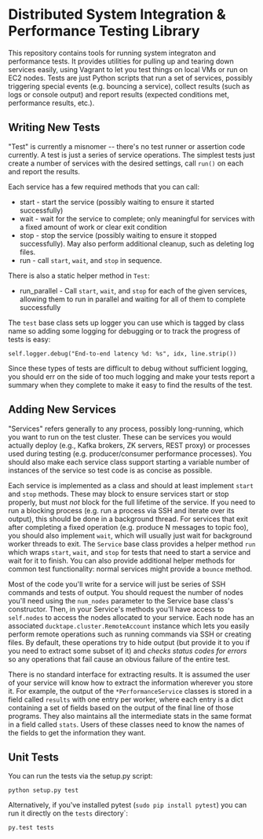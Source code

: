 Distributed System Integration & Performance Testing Library
========================================

This repository contains tools for running system integraton and performance
tests. It provides utilities for pulling up and tearing down services
easily, using Vagrant to let you test things on local VMs or run on EC2
nodes. Tests are just Python scripts that run a set of services, possibly
triggering special events (e.g. bouncing a service), collect results (such as
logs or console output) and report results (expected conditions met, performance
results, etc.).

Writing New Tests
-----------------

"Test" is currently a misnomer -- there's no test runner or assertion code
currently. A test is just a series of service operations. The simplest tests
just create a number of services with the desired settings, call `run()` on each
and report the results.

Each service has a few required methods that you can call:

* start - start the service (possibly waiting to ensure it started successfully)
* wait - wait for the service to complete; only meaningful for services with a
  fixed amount of work or clear exit condition
* stop - stop the service (possibly waiting to ensure it stopped
  successfully). May also perform additional cleanup, such as deleting log
  files.
* run - call `start`, `wait`, and `stop` in sequence.

There is also a static helper method in `Test`:

* run_parallel - Call `start`, `wait`, and `stop` for each of the given
  services, allowing them to run in parallel and waiting for all of them to
  complete successfully

The `test` base class sets up logger you can use which is tagged by class name
so adding some logging for debugging or to track the progress of tests is easy:

    self.logger.debug("End-to-end latency %d: %s", idx, line.strip())

Since these types of tests are difficult to debug without sufficient logging,
you should err on the side of too much logging and make your tests report a
summary when they complete to make it easy to find the results of the test.

Adding New Services
-------------------

"Services" refers generally to any process, possibly long-running, which you
want to run on the test cluster. These can be services you would actually deploy
(e.g., Kafka brokers, ZK servers, REST proxy) or processes used during testing
(e.g. producer/consumer performance processes). You should also make each
service class support starting a variable number of instances of the service so
test code is as concise as possible.

Each service is implemented as a class and should at least implement `start` and
`stop` methods. These may block to ensure services start or stop properly, but
must *not* block for the full lifetime of the service. If you need to run a
blocking process (e.g. run a process via SSH and iterate over its output), this
should be done in a background thread. For services that exit after completing a
fixed operation (e.g. produce N messages to topic foo), you should also
implement `wait`, which will usually just wait for background worker threads to
exit. The `Service` base class provides a helper method `run` which wraps
`start`, `wait`, and `stop` for tests that need to start a service and wait for
it to finish. You can also provide additional helper methods for common test
functionality: normal services might provide a `bounce` method.

Most of the code you'll write for a service will just be series of SSH commands
and tests of output. You should request the number of nodes you'll need using
the `num_nodes` parameter to the Service base class's constructor. Then, in your
Service's methods you'll have access to `self.nodes` to access the nodes
allocated to your service. Each node has an associated
`ducktape.cluster.RemoteAccount` instance which lets you easily perform remote
operations such as running commands via SSH or creating files. By default, these
operations try to hide output (but provide it to you if you need to extract
some subset of it) and *checks status codes for errors* so any operations that
fail cause an obvious failure of the entire test.

There is no standard interface for extracting results. It is assumed the user of
your service will know how to extract the information wherever you store it. For
example, the output of the `*PerformanceService` classes is stored in a field
called `results` with one entry per worker, where each entry is a dict
containing a set of fields based on the output of the final line of those
programs. They also maintains all the intermediate stats in the same format in a
field called `stats`. Users of these classes need to know the names of the
fields to get the information they want.

Unit Tests
----------

You can run the tests via the setup.py script:

    python setup.py test

Alternatively, if you've installed pytest (`sudo pip install pytest`) you can run
it directly on the `tests` directory`:

    py.test tests
